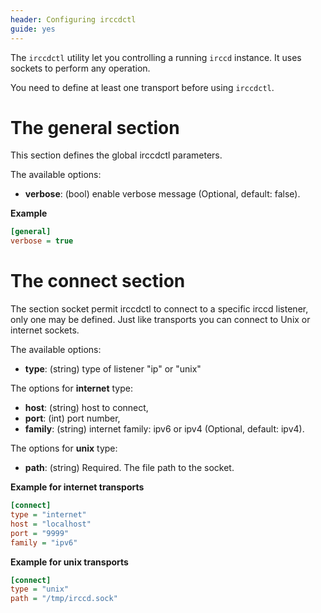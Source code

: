 ```yaml
---
header: Configuring irccdctl
guide: yes
---
```


The `irccdctl` utility let you controlling a running `irccd` instance. It uses sockets to perform any operation.

You need to define at least one transport before using `irccdctl`.

# The general section

This section defines the global irccdctl parameters.

The available options:

- **verbose**: (bool) enable verbose message (Optional, default: false).

**Example**

````ini
[general]
verbose = true
````

# The connect section

The section socket permit irccdctl to connect to a specific irccd listener, only one may be defined. Just like
transports you can connect to Unix or internet sockets.

The available options:

  - **type**: (string) type of listener "ip" or "unix"

The options for **internet** type:

  - **host**: (string) host to connect,
  - **port**: (int) port number,
  - **family**: (string) internet family: ipv6 or ipv4 (Optional, default: ipv4).

The options for **unix** type:

  - **path**: (string) Required. The file path to the socket.

**Example for internet transports**

````ini
[connect]
type = "internet"
host = "localhost"
port = "9999"
family = "ipv6"
````

**Example for unix transports**

````ini
[connect]
type = "unix"
path = "/tmp/irccd.sock"
````
